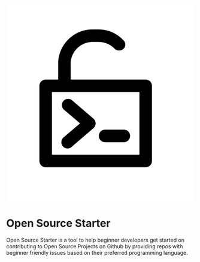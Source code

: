 ![](./public/opensourcestarterlogo.png)
# Open Source Starter
Open Source Starter is a tool to help beginner developers get started on contributing to Open Source Projects on Github by providing repos with beginner friendly issues based on their preferred programming language.

